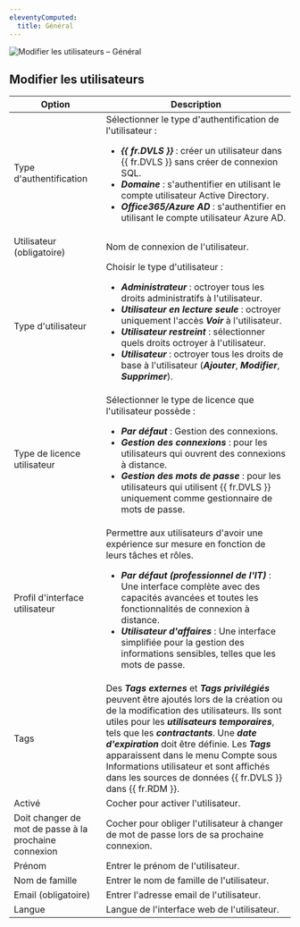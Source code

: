 ```yaml
---
eleventyComputed:
  title: Général
---
```

![Modifier les utilisateurs – Général](https://cdnweb.devolutions.net/docs/DVLS6014_2023_3.png)

## Modifier les utilisateurs
| Option                             | Description                                                           |
|------------------------------------|-----------------------------------------------------------------------|
| Type d'authentification                | Sélectionner le type d'authentification de l'utilisateur :<br><ul><li>***{{ fr.DVLS }}*** : créer un utilisateur dans {{ fr.DVLS }} sans créer de connexion SQL.</li><li>***Domaine*** : s'authentifier en utilisant le compte utilisateur Active Directory.</li><li>***Office365/Azure AD*** : s'authentifier en utilisant le compte utilisateur Azure AD.</li></ul> |
| Utilisateur (obligatoire)                    | Nom de connexion de l'utilisateur.                                                      |
| Type d'utilisateur                          | Choisir le type d'utilisateur :<br><ul><li>***Administrateur*** : octroyer tous les droits administratifs à l'utilisateur.</li><li>***Utilisateur en lecture seule*** : octroyer uniquement l'accès ***Voir*** à l'utilisateur.</li><li>***Utilisateur restreint*** : sélectionner quels droits octroyer à l'utilisateur.</li><li>***Utilisateur*** : octroyer tous les droits de base à l'utilisateur (***Ajouter***, ***Modifier***, ***Supprimer***).</li></ul> |
| Type de licence utilisateur                  | Sélectionner le type de licence que l'utilisateur possède :<br><ul><li>***Par défaut*** : Gestion des connexions.</li><li>***Gestion des connexions*** : pour les utilisateurs qui ouvrent des connexions à distance.</li><li>***Gestion des mots de passe*** : pour les utilisateurs qui utilisent {{ fr.DVLS }} uniquement comme gestionnaire de mots de passe.</li></ul> |
| Profil d'interface utilisateur                | Permettre aux utilisateurs d'avoir une expérience sur mesure en fonction de leurs tâches et rôles.<br><ul><li>***Par défaut (professionnel de l'IT)*** : Une interface complète avec des capacités avancées et toutes les fonctionnalités de connexion à distance.</li><li>***Utilisateur d'affaires*** : Une interface simplifiée pour la gestion des informations sensibles, telles que les mots de passe. |
| Tags                | Des ***Tags externes*** et ***Tags privilégiés*** peuvent être ajoutés lors de la création ou de la modification des utilisateurs. Ils sont utiles pour les ***utilisateurs temporaires***, tels que les ***contractants***. Une ***date d'expiration*** doit être définie. Les ***Tags*** apparaissent dans le menu Compte sous Informations utilisateur et sont affichés dans les sources de données {{ fr.DVLS }} dans {{ fr.RDM }}. |
| Activé                            | Cocher pour activer l'utilisateur.                                           |
| Doit changer de mot de passe à la prochaine connexion | Cocher pour obliger l'utilisateur à changer de mot de passe lors de sa prochaine connexion. |
| Prénom                         | Entrer le prénom de l'utilisateur.                                          |
| Nom de famille                          | Entrer le nom de famille de l'utilisateur.                                           |
| Email (obligatoire)                   | Entrer l'adresse email de l'utilisateur.                                       |
| Langue                           | Langue de l'interface web de l'utilisateur.                                 |